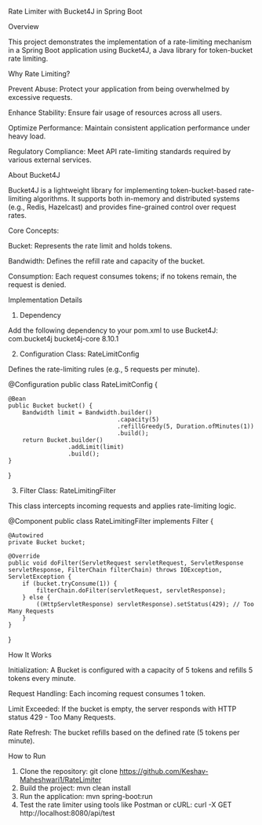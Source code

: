 Rate Limiter with Bucket4J in Spring Boot

Overview

This project demonstrates the implementation of a rate-limiting mechanism in a Spring Boot application using Bucket4J, a Java library for token-bucket rate limiting.

Why Rate Limiting?

Prevent Abuse: Protect your application from being overwhelmed by excessive requests.

Enhance Stability: Ensure fair usage of resources across all users.

Optimize Performance: Maintain consistent application performance under heavy load.

Regulatory Compliance: Meet API rate-limiting standards required by various external services.

About Bucket4J

Bucket4J is a lightweight library for implementing token-bucket-based rate-limiting algorithms. It supports both in-memory and distributed systems (e.g., Redis, Hazelcast) and provides fine-grained control over request rates.

Core Concepts:

Bucket: Represents the rate limit and holds tokens.

Bandwidth: Defines the refill rate and capacity of the bucket.

Consumption: Each request consumes tokens; if no tokens remain, the request is denied.

Implementation Details

1. Dependency

Add the following dependency to your pom.xml to use Bucket4J:
<dependency>
    <groupId>com.bucket4j</groupId>
    <artifactId>bucket4j-core</artifactId>
    <version>8.10.1</version>
</dependency>

2. Configuration Class: RateLimitConfig

Defines the rate-limiting rules (e.g., 5 requests per minute).

@Configuration
public class RateLimitConfig {

    @Bean
    public Bucket bucket() {
        Bandwidth limit = Bandwidth.builder()
                                   .capacity(5)
                                   .refillGreedy(5, Duration.ofMinutes(1))
                                   .build();
        return Bucket.builder()
                     .addLimit(limit)
                     .build();
    }
}

3. Filter Class: RateLimitingFilter

This class intercepts incoming requests and applies rate-limiting logic.

@Component
public class RateLimitingFilter implements Filter {

    @Autowired
    private Bucket bucket;

    @Override
    public void doFilter(ServletRequest servletRequest, ServletResponse servletResponse, FilterChain filterChain) throws IOException, ServletException {
        if (bucket.tryConsume(1)) {
            filterChain.doFilter(servletRequest, servletResponse);
        } else {
            ((HttpServletResponse) servletResponse).setStatus(429); // Too Many Requests
        }
    }
}


How It Works

Initialization: A Bucket is configured with a capacity of 5 tokens and refills 5 tokens every minute.

Request Handling: Each incoming request consumes 1 token.

Limit Exceeded: If the bucket is empty, the server responds with HTTP status 429 - Too Many Requests.

Rate Refresh: The bucket refills based on the defined rate (5 tokens per minute).

How to Run

1. Clone the repository: git clone https://github.com/Keshav-Maheshwari1/RateLimiter
2. Build the project: mvn clean install
3. Run the application: mvn spring-boot:run
4. Test the rate limiter using tools like Postman or cURL: curl -X GET http://localhost:8080/api/test


